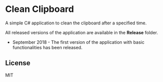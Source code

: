 # Clean Clipboard
A simple C# application to clean the clipboard after a specified time.

All released versions of the application are available in the **Release** folder.
* September 2018 - The first version of the application with basic functionalities has been released.

## License
MIT
